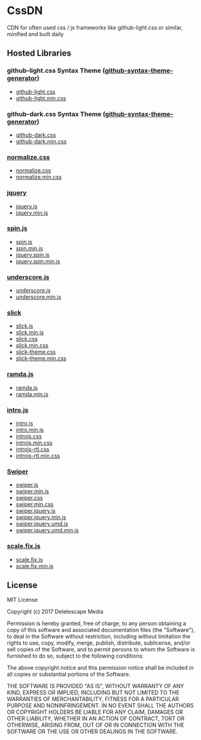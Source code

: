 # CssDN
CDN for often used css / js frameworks like github-light.css or similar, minified and built daily

## Hosted Libraries

### github-light.css Syntax Theme ([github-syntax-theme-generator](https://github.com/primer/github-syntax-theme-generator))

* [github-light.css](https://deletescape-media.github.io/CssDN/css/github-light.css)
* [github-light.min.css](https://deletescape-media.github.io/CssDN/css/github-light.min.css)

### github-dark.css  Syntax Theme ([github-syntax-theme-generator](https://github.com/primer/github-syntax-theme-generator))

* [github-dark.css](https://deletescape-media.github.io/CssDN/css/github-dark.css)
* [github-dark.min.css](https://deletescape-media.github.io/CssDN/css/github-dark.min.css)

### [normalize.css](https://github.com/necolas/normalize.css)

* [normalize.css](https://deletescape-media.github.io/CssDN/css/normalize.css)
* [normalize.min.css](https://deletescape-media.github.io/CssDN/css/normalize.min.css)

### [jquery](https://github.com/jquery/jquery)

* [jquery.js](https://deletescape-media.github.io/CssDN/js/jquery.js)
* [jquery.min.js](https://deletescape-media.github.io/CssDN/js/jquery.min.js)

### [spin.js](https://github.com/fgnass/spin.js)

* [spin.js](https://deletescape-media.github.io/CssDN/js/spin.js)
* [spin.min.js](https://deletescape-media.github.io/CssDN/js/spin.min.js)
* [jquery.spin.js](https://deletescape-media.github.io/CssDN/js/jquery.spin.js)
* [jquery.spin.min.js](https://deletescape-media.github.io/CssDN/js/jquery.spin.min.js)

### [underscore.js](https://github.com/jashkenas/underscore)

* [underscore.js](https://deletescape-media.github.io/CssDN/js/underscore.js)
* [underscore.min.js](https://deletescape-media.github.io/CssDN/js/underscore.min.js)

### [slick](https://github.com/kenwheeler/slick)

* [slick.js](https://deletescape-media.github.io/CssDN/js/slick.js)
* [slick.min.js](https://deletescape-media.github.io/CssDN/js/slick.min.js)
* [slick.css](https://deletescape-media.github.io/CssDN/css/slick.css)
* [slick.min.css](https://deletescape-media.github.io/CssDN/css/slick.min.css)
* [slick-theme.css](https://deletescape-media.github.io/CssDN/css/slick-theme.css)
* [slick-theme.min.css](https://deletescape-media.github.io/CssDN/css/slick-theme.min.css)

### [ramda.js](https://github.com/ramda/ramda)

* [ramda.js](https://deletescape-media.github.io/CssDN/js/ramda.js)
* [ramda.min.js](https://deletescape-media.github.io/CssDN/js/ramda.min.js)

### [intro.js](https://github.com/usablica/intro.js)

* [intro.js](https://deletescape-media.github.io/CssDN/js/intro.js)
* [intro.min.js](https://deletescape-media.github.io/CssDN/js/intro.min.js)
* [introjs.css](https://deletescape-media.github.io/CssDN/css/introjs.css)
* [introjs.min.css](https://deletescape-media.github.io/CssDN/css/introjs.min.css)
* [introjs-rtl.css](https://deletescape-media.github.io/CssDN/css/introjs-rtl.css)
* [introjs-rtl.min.css](https://deletescape-media.github.io/CssDN/css/introjs-rtl.min.css)

### [Swiper](https://github.com/nolimits4web/Swiper)

* [swiper.js](https://deletescape-media.github.io/CssDN/js/swiper.js)
* [swiper.min.js](https://deletescape-media.github.io/CssDN/js/swiper.min.js)
* [swiper.css](https://deletescape-media.github.io/CssDN/css/swiper.css)
* [swiper.min.css](https://deletescape-media.github.io/CssDN/css/swiper.min.css)
* [swiper.jquery.js](https://deletescape-media.github.io/CssDN/js/swiper.jquery.js)
* [swiper.jquery.min.js](https://deletescape-media.github.io/CssDN/js/swiper.jquery.min.js)
* [swiper.jquery.umd.js](https://deletescape-media.github.io/CssDN/js/swiper.jquery.umd.js)
* [swiper.jquery.umd.min.js](https://deletescape-media.github.io/CssDN/js/swiper.jquery.umd.min.js)

### [scale.fix.js](https://github.com/Deletescape-Media/CssDN/blob/master/libs/scale.fix.js)

* [scale.fix.js](https://deletescape-media.github.io/CssDN/js/scale.fix.js)
* [scale.fix.min.js](https://deletescape-media.github.io/CssDN/js/scale.fix.min.js)

## License

MIT License

Copyright (c) 2017 Deletescape Media

Permission is hereby granted, free of charge, to any person obtaining a copy
of this software and associated documentation files (the "Software"), to deal
in the Software without restriction, including without limitation the rights
to use, copy, modify, merge, publish, distribute, sublicense, and/or sell
copies of the Software, and to permit persons to whom the Software is
furnished to do so, subject to the following conditions:

The above copyright notice and this permission notice shall be included in all
copies or substantial portions of the Software.

THE SOFTWARE IS PROVIDED "AS IS", WITHOUT WARRANTY OF ANY KIND, EXPRESS OR
IMPLIED, INCLUDING BUT NOT LIMITED TO THE WARRANTIES OF MERCHANTABILITY,
FITNESS FOR A PARTICULAR PURPOSE AND NONINFRINGEMENT. IN NO EVENT SHALL THE
AUTHORS OR COPYRIGHT HOLDERS BE LIABLE FOR ANY CLAIM, DAMAGES OR OTHER
LIABILITY, WHETHER IN AN ACTION OF CONTRACT, TORT OR OTHERWISE, ARISING FROM,
OUT OF OR IN CONNECTION WITH THE SOFTWARE OR THE USE OR OTHER DEALINGS IN THE
SOFTWARE.
